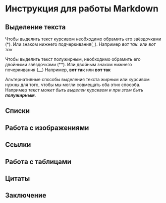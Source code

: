 # Инструкция для работы Markdown

## Выделение текста

Чтобы выделить текст курсивом необходимо обрамить его звёздочками (*). Или знаком нижнего подчеркивания(_). Например *вот так*. или _вот так_

Чтобы выделить текст полужирным, необходимо обрамить его двойными звёздочками (**). Или двойным знаком нижнего почеркивания (__) Например, **вот так** или __вот так__

Альтернативные способы выделения текста жирным или курсивом нужны для того, чтобы мы могли совмещать оба этих способа. Например _текст может быть выделен курсивом и при зтом быть **полужирным**_.

## Списки

## Работа с изображениями

## Ссылки

## Работа с таблицами

## Цитаты

## Заключение



